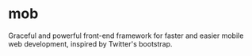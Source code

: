 mob
===

Graceful and powerful front-end framework for faster and easier mobile web development, inspired by Twitter's bootstrap.
